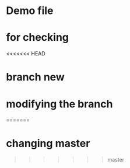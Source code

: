 # Demo file
# for checking
<<<<<<< HEAD
# branch new
# modifying the branch
=======
# changing master
>>>>>>> master
